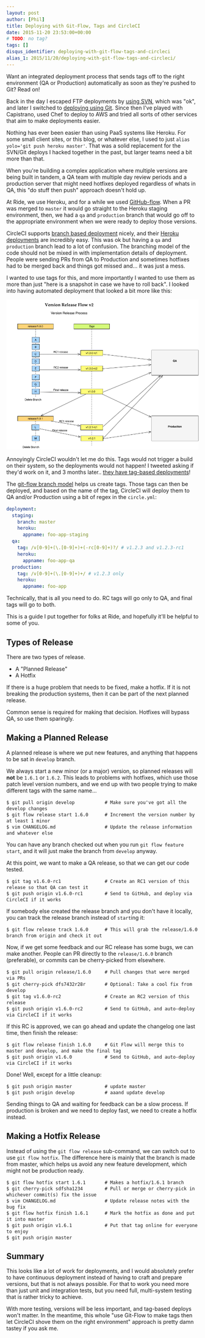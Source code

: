 ```yaml
---
layout: post
author: [Phil]
title: Deploying with Git-Flow, Tags and CircleCI
date: 2015-11-20 23:53:00+00:00
# TODO: no tag?
tags: []
disqus_identifier: deploying-with-git-flow-tags-and-circleci
alias_1: 2015/11/20/deploying-with-git-flow-tags-and-circleci/
---
```


Want an integrated deployment process that sends tags off to the right environment (QA or Production) automatically as soon as they're pushed to Git? Read on!

Back in the day I escaped FTP deployments by [using SVN](/2008/10/02/Deploying-sites-with-SVN/), which was "ok", and later I switched to [deploying using Git](/git/2010/02/23/Deploying-websites-with-Git/). Since then I've played with Capistrano, used Chef to deploy to AWS and tried all sorts of other services that aim to make deployments easier.

Nothing has ever been easier than using PaaS systems like Heroku. For some small client sites, or this blog, or whatever else, I used to just `alias yolo='git push heroku master'`. That was a solid replacement for the SVN/Git deploys I hacked together in the past, but larger teams need a bit more than that. 

When you're building a complex application where multiple versions are being built in tandem, a QA team with multiple day review periods and a production server that might need hotfixes deployed regardless of whats in QA, this "do stuff then push" approach doesn't hold up.

At Ride, we use Heroku, and for a while we used [GitHub-flow](https://guides.github.com/introduction/flow/). When a PR was merged to `master` it would go straight to the Heroku staging environment, then, we had a `qa` and `production` branch that would go off to the appropriate environment when we were ready to deploy those versions.

CircleCI supports [branch based deployment](https://circleci.com/docs/configuration#deployment) nicely, and their [Heroku deployments](https://circleci.com/docs/continuous-deployment-with-heroku) are incredibly easy. This was ok but having a `qa` and `production` branch lead to a lot of confusion. The branching model of the code should not be mixed in with implementation details of deployment. People were sending PRs from QA to Production and sometimes hotfixes had to be merged back and things got missed and... it was just a mess.

I wanted to use tags for this, and more importantly I wanted to use them as more than just "here is a snapshot in case we have to roll back". I looked into having automated deployment that looked a bit more like this:

![Fancy diagram showing tag version-based deployments to QA/Prod](img/2015-11-20-deploying-with-git-flow-tags-and-circleci/fancy-diagram.jpg)

Annoyingly CircleCI wouldn't let me do this. Tags would not trigger a build on their system, so the deployments would not happen! I tweeted asking if they'd work on it, and 3 months later.. [they have tag-based deployments](https://circleci.com/docs/configuration#tags)! 

The [git-flow branch model](http://nvie.com/posts/a-successful-git-branching-model/) helps us create tags. Those tags can then be deployed, and based on the name of the tag, CircleCI will deploy them to QA and/or Production using a bit of regex in the `circle.yml`:

~~~ yaml
deployment:
  staging:
    branch: master
    heroku:
      appname: foo-app-staging
  qa:
    tag: /v[0-9]+(\.[0-9]+)+(-rc[0-9]+)?/ # v1.2.3 and v1.2.3-rc1
    heroku:
      appname: foo-app-qa
  production:
    tag: /v[0-9]+(\.[0-9]+)+/ # v1.2.3 only
    heroku:
      appname: foo-app
~~~

Technically, that is all you need to do. RC tags will go only to QA, and final tags will go to both. 

This is a guide I put together for folks at Ride, and hopefully it'll be helpful to some of you.

## Types of Release

There are two types of release. 

- A "Planned Release"
- A Hotfix

If there is a huge problem that needs to be fixed, make a hotfix. If it is not breaking the production systems, then it can be part of the next planned release.

Common sense is required for making that decision. Hotfixes will bypass QA, so use them sparingly.

## Making a Planned Release

A planned release is where we put new features, and anything that happens to be sat in `develop` branch. 

We always start a new minor (or a major) version, so planned releases will **not** be `1.6.1` or `1.6.2`. This leads to problems with hotfixes, which use those patch level version numbers, and we end up with two people trying to make different tags with the same name...

~~~
$ git pull origin develop           # Make sure you've got all the develop changes
$ git flow release start 1.6.0      # Increment the version number by at least 1 minor
$ vim CHANGELOG.md                  # Update the release information and whatever else
~~~

You can have any branch checked out when you run `git flow feature start`, and it will just make the branch from `develop` anyway.

At this point, we want to make a QA release, so that we can get our code tested.

~~~
$ git tag v1.6.0-rc1                # Create an RC1 version of this release so that QA can test it
$ git push origin v1.6.0-rc1        # Send to GitHub, and deploy via CircleCI if it works
~~~

If somebody else created the release branch and you don't have it locally, you can track the release branch instead of `start`ing it:

~~~
$ git flow release track 1.6.0      # This will grab the release/1.6.0 branch from origin and check it out
~~~

Now, if we get some feedback and our RC release has some bugs, we can make another. People can PR directly to the `release/1.6.0` branch (preferable), or commits can be cherry-picked from elsewhere.

~~~
$ git pull origin release/1.6.0     # Pull changes that were merged via PRs
$ git cherry-pick dfs7432r28r       # Optional: Take a cool fix from develop
$ git tag v1.6.0-rc2                # Create an RC2 version of this release
$ git push origin v1.6.0-rc2        # Send to GitHub, and auto-deploy via CircleCI if it works
~~~

If this RC is approved, we can go ahead and update the changelog one last time, then finish the release:

~~~
$ git flow release finish 1.6.0     # Git Flow will merge this to master and develop, and make the final tag
$ git push origin v1.6.0            # Send to GitHub, and auto-deploy via CircleCI if it works
~~~

Done! Well, except for a little cleanup:

~~~
$ git push origin master            # update master
$ git push origin develop           # aaand update develop
~~~

Sending things to QA and waiting for feedback can be a slow process. If production is broken and we need to deploy fast, we need to create a hotfix instead.

## Making a Hotfix Release

Instead of using the `git flow release` sub-command, we can switch out to use `git flow hotfix`. The difference here is mainly that the branch is made from master, which helps us avoid any new feature development, which might not be production ready. 

~~~
$ git flow hotfix start 1.6.1       # Makes a hotfix/1.6.1 branch
$ git cherry-pick sdfsha1234        # Pull or merge or cherry-pick in whichever commit(s) fix the issue
$ vim CHANGELOG.md                  # Update release notes with the bug fix
$ git flow hotfix finish 1.6.1      # Mark the hotfix as done and put it into master
$ git push origin v1.6.1            # Put that tag online for everyone to enjoy
$ git push origin master
~~~

## Summary

This looks like a lot of work for deployments, and I would absolutely prefer to have continuous deployment instead of having to craft and prepare versions, but that is not always possible. For that to work you need more than just unit and integration tests, but you need full, multi-system testing that is rather tricky to achieve. 

With more testing, versions will be less important, and tag-based deploys won't matter. In the meantime, this whole "use Git-Flow to make tags then let CircleCI shove them on the right environment" approach is pretty damn tastey if you ask me. 
